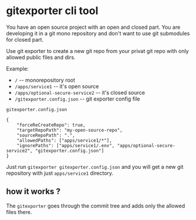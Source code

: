 # gitexporter cli tool

You have an open source project with an open and closed part. 
You are developing it in a git mono repository and don't want to use git submodules for closed part.

Use git exporter to create a new git repo from your privat git repo with only allowed public files and dirs.

Example:

 - `/` -- monorepository root
 - `/apps/service1` -- it's open source
 - `/apps/optional-secure-service2` -- it's closed source
 - `/gitexporter.config.json` -- git exporter config file

`gitexporter.config.json`
```
{
    "forceReCreateRepo": true,
    "targetRepoPath": "my-open-source-repo",
    "sourceRepoPath": ".",
    "allowedPaths": ["apps/service1/*"],
    "ignorePaths": ["apps/service1/.env", "apps/optional-secure-service2", "gitexporter.config.json"]
}
```

Just run `gitexporter gitexporter.config.json` and you will get a new git repository with just `apps/service1` directory.

## how it works ?

The `gitexporter` goes through the commit tree and adds only the allowed files there.
